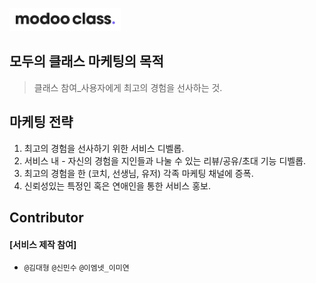 

![](assets/image/logo1024.png)

 
## 모두의 클래스 마케팅의 목적

> 클래스 참여_사용자에게 최고의 경험을 선사하는 것. 


## 마케팅 전략

1. 최고의 경험을 선사하기 위한 서비스 디벨롭. 
2. 서비스 내 - 자신의 경험을 지인들과 나눌 수 있는 리뷰/공유/초대 기능 디벨롭.
3. 최고의 경험을 한 (코치, 선생님, 유저) 각족 마케팅 채널에 증폭. 
4. 신뢰성있는 특정인 혹은 연애인을 통한 서비스 홍보. 


##  Contributor 

#### [서비스 제작 참여]

-  `@김대형` `@신민수` `@이엠넷_이미연`




